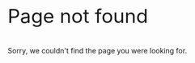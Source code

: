 <p style="font-size: 2.40625rem;">
Page not found
</p>

Sorry, we couldn't find the page you were looking for.

